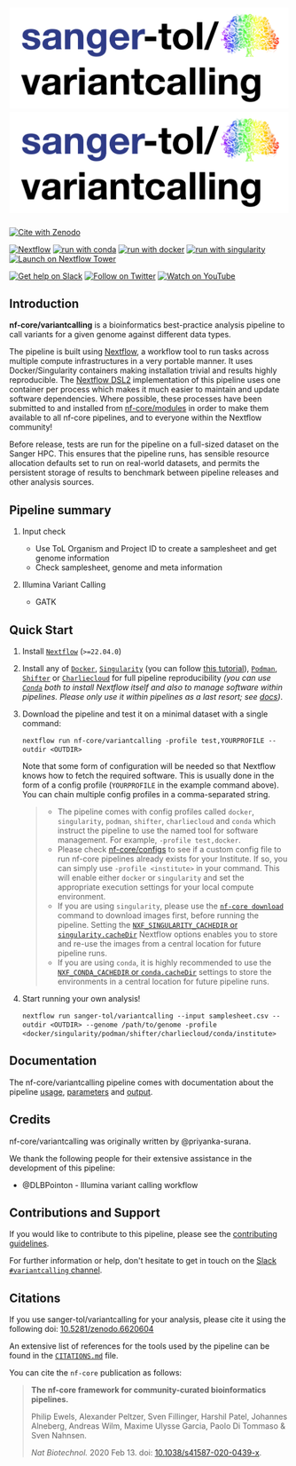# ![sanger-tol/variantcalling](docs/images/sanger-tol-variantcalling_logo.png#gh-light-mode-only) ![nf-core/variantcalling](docs/images/sanger-tol-variantcalling_logo.png#gh-dark-mode-only)

<!-- [![GitHub Actions CI Status](https://github.com/nf-core/variantcalling/workflows/nf-core%20CI/badge.svg)](https://github.com/nf-core/variantcalling/actions?query=workflow%3A%22nf-core+CI%22) -->
<!-- [![GitHub Actions Linting Status](https://github.com/nf-core/variantcalling/workflows/nf-core%20linting/badge.svg)](https://github.com/nf-core/variantcalling/actions?query=workflow%3A%22nf-core+linting%22) -->
<!-- [![AWS CI](https://img.shields.io/badge/CI%20tests-full%20size-FF9900?logo=Amazon%20AWS)](https://nf-co.re/variantcalling/results) -->

[![Cite with Zenodo](http://img.shields.io/badge/DOI-10.5281/zenodo.6620604-1073c8)](https://doi.org/10.5281/zenodo.6620604)

[![Nextflow](https://img.shields.io/badge/nextflow%20DSL2-%E2%89%A522.04.0-23aa62.svg)](https://www.nextflow.io/)
[![run with conda](http://img.shields.io/badge/run%20with-conda-3EB049?logo=anaconda)](https://docs.conda.io/en/latest/)
[![run with docker](https://img.shields.io/badge/run%20with-docker-0db7ed?logo=docker)](https://www.docker.com/)
[![run with singularity](https://img.shields.io/badge/run%20with-singularity-1d355c.svg)](https://sylabs.io/docs/)
[![Launch on Nextflow Tower](https://img.shields.io/badge/Launch%20%F0%9F%9A%80-Nextflow%20Tower-%234256e7)](https://tower.nf/launch?pipeline=https://github.com/sanger-tol/variantcalling)

[![Get help on Slack](http://img.shields.io/badge/slack-sanger--tol%20%23variantcalling-4A154B?logo=slack)](https://sangertreeoflife.slack.com/channels/pipelines)
[![Follow on Twitter](http://img.shields.io/badge/twitter-%40sanger__tol-1DA1F2?logo=twitter)](https://twitter.com/sangertol)
[![Watch on YouTube](http://img.shields.io/badge/youtube-sanger--tol-FF0000?logo=youtube)](https://www.youtube.com/channel/UCFeDpvjU58SA9V0ycRXejhA)

## Introduction

**nf-core/variantcalling** is a bioinformatics best-practice analysis pipeline to call variants for a given genome against different data types.

The pipeline is built using [Nextflow](https://www.nextflow.io), a workflow tool to run tasks across multiple compute infrastructures in a very portable manner. It uses Docker/Singularity containers making installation trivial and results highly reproducible. The [Nextflow DSL2](https://www.nextflow.io/docs/latest/dsl2.html) implementation of this pipeline uses one container per process which makes it much easier to maintain and update software dependencies. Where possible, these processes have been submitted to and installed from [nf-core/modules](https://github.com/nf-core/modules) in order to make them available to all nf-core pipelines, and to everyone within the Nextflow community!

Before release, tests are run for the pipeline on a full-sized dataset on the Sanger HPC. This ensures that the pipeline runs, has sensible resource allocation defaults set to run on real-world datasets, and permits the persistent storage of results to benchmark between pipeline releases and other analysis sources.

## Pipeline summary

1. Input check

   - Use ToL Organism and Project ID to create a samplesheet and get genome information
   - Check samplesheet, genome and meta information

2. Illumina Variant Calling
   - GATK

## Quick Start

1. Install [`Nextflow`](https://www.nextflow.io/docs/latest/getstarted.html#installation) (`>=22.04.0`)

2. Install any of [`Docker`](https://docs.docker.com/engine/installation/), [`Singularity`](https://www.sylabs.io/guides/3.0/user-guide/) (you can follow [this tutorial](https://singularity-tutorial.github.io/01-installation/)), [`Podman`](https://podman.io/), [`Shifter`](https://nersc.gitlab.io/development/shifter/how-to-use/) or [`Charliecloud`](https://hpc.github.io/charliecloud/) for full pipeline reproducibility _(you can use [`Conda`](https://conda.io/miniconda.html) both to install Nextflow itself and also to manage software within pipelines. Please only use it within pipelines as a last resort; see [docs](https://nf-co.re/usage/configuration#basic-configuration-profiles))_.

3. Download the pipeline and test it on a minimal dataset with a single command:

   ```console
   nextflow run nf-core/variantcalling -profile test,YOURPROFILE --outdir <OUTDIR>
   ```

   Note that some form of configuration will be needed so that Nextflow knows how to fetch the required software. This is usually done in the form of a config profile (`YOURPROFILE` in the example command above). You can chain multiple config profiles in a comma-separated string.

   > - The pipeline comes with config profiles called `docker`, `singularity`, `podman`, `shifter`, `charliecloud` and `conda` which instruct the pipeline to use the named tool for software management. For example, `-profile test,docker`.
   > - Please check [nf-core/configs](https://github.com/nf-core/configs#documentation) to see if a custom config file to run nf-core pipelines already exists for your Institute. If so, you can simply use `-profile <institute>` in your command. This will enable either `docker` or `singularity` and set the appropriate execution settings for your local compute environment.
   > - If you are using `singularity`, please use the [`nf-core download`](https://nf-co.re/tools/#downloading-pipelines-for-offline-use) command to download images first, before running the pipeline. Setting the [`NXF_SINGULARITY_CACHEDIR` or `singularity.cacheDir`](https://www.nextflow.io/docs/latest/singularity.html?#singularity-docker-hub) Nextflow options enables you to store and re-use the images from a central location for future pipeline runs.
   > - If you are using `conda`, it is highly recommended to use the [`NXF_CONDA_CACHEDIR` or `conda.cacheDir`](https://www.nextflow.io/docs/latest/conda.html) settings to store the environments in a central location for future pipeline runs.

4. Start running your own analysis!

   ```console
   nextflow run sanger-tol/variantcalling --input samplesheet.csv --outdir <OUTDIR> --genome /path/to/genome -profile <docker/singularity/podman/shifter/charliecloud/conda/institute>
   ```

## Documentation

The nf-core/variantcalling pipeline comes with documentation about the pipeline [usage](https://nf-co.re/variantcalling/usage), [parameters](https://nf-co.re/variantcalling/parameters) and [output](https://nf-co.re/variantcalling/output).

## Credits

nf-core/variantcalling was originally written by @priyanka-surana.

We thank the following people for their extensive assistance in the development of this pipeline:

- @DLBPointon - Illumina variant calling workflow

## Contributions and Support

If you would like to contribute to this pipeline, please see the [contributing guidelines](.github/CONTRIBUTING.md).

For further information or help, don't hesitate to get in touch on the [Slack `#variantcalling` channel](https://sangertreeoflife.slack.com/channels/pipelines).

## Citations

If you use sanger-tol/variantcalling for your analysis, please cite it using the following doi: [10.5281/zenodo.6620604](https://doi.org/10.5281/zenodo.6620604)

An extensive list of references for the tools used by the pipeline can be found in the [`CITATIONS.md`](CITATIONS.md) file.

You can cite the `nf-core` publication as follows:

> **The nf-core framework for community-curated bioinformatics pipelines.**
>
> Philip Ewels, Alexander Peltzer, Sven Fillinger, Harshil Patel, Johannes Alneberg, Andreas Wilm, Maxime Ulysse Garcia, Paolo Di Tommaso & Sven Nahnsen.
>
> _Nat Biotechnol._ 2020 Feb 13. doi: [10.1038/s41587-020-0439-x](https://dx.doi.org/10.1038/s41587-020-0439-x).
